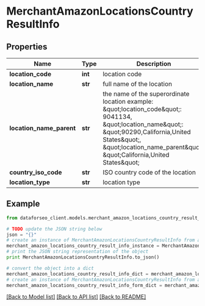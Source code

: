 # MerchantAmazonLocationsCountryResultInfo


## Properties

Name | Type | Description | Notes
------------ | ------------- | ------------- | -------------
**location_code** | **int** | location code | [optional] 
**location_name** | **str** | full name of the location | [optional] 
**location_name_parent** | **str** | the name of the superordinate location example: \&quot;location_code\&quot;: 9041134, \&quot;location_name\&quot;: \&quot;90290,California,United States\&quot;, \&quot;location_name_parent\&quot;: \&quot;California,United States\&quot; | [optional] 
**country_iso_code** | **str** | ISO country code of the location | [optional] 
**location_type** | **str** | location type | [optional] 

## Example

```python
from dataforseo_client.models.merchant_amazon_locations_country_result_info import MerchantAmazonLocationsCountryResultInfo

# TODO update the JSON string below
json = "{}"
# create an instance of MerchantAmazonLocationsCountryResultInfo from a JSON string
merchant_amazon_locations_country_result_info_instance = MerchantAmazonLocationsCountryResultInfo.from_json(json)
# print the JSON string representation of the object
print MerchantAmazonLocationsCountryResultInfo.to_json()

# convert the object into a dict
merchant_amazon_locations_country_result_info_dict = merchant_amazon_locations_country_result_info_instance.to_dict()
# create an instance of MerchantAmazonLocationsCountryResultInfo from a dict
merchant_amazon_locations_country_result_info_form_dict = merchant_amazon_locations_country_result_info.from_dict(merchant_amazon_locations_country_result_info_dict)
```
[[Back to Model list]](../README.md#documentation-for-models) [[Back to API list]](../README.md#documentation-for-api-endpoints) [[Back to README]](../README.md)


